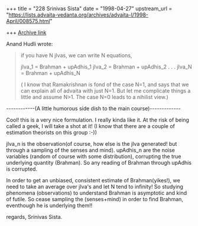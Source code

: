 +++
title = "228 Srinivas Sista"
date = "1998-04-27"
upstream_url = "https://lists.advaita-vedanta.org/archives/advaita-l/1998-April/008575.html"

+++
[Archive link](https://lists.advaita-vedanta.org/archives/advaita-l/1998-April/008575.html)

Anand Hudli wrote:

>
>   if you have N jIvas, we can write N equations,
>
>   jIva_1 = Brahman + upAdhis_1
>   jIva_2 = Brahman + upAdhis_2
>   .
>   .
>   .
>   jIva_N = Brahman + upAdhis_N
>
>  ( I know that Ramakrishnan is fond of the case N=1, and says that
>  we can explain all of advaita with just N=1. But let me complicate
>  things a little and assume N>1. The case N=0 leads to a nihilist
>  view.)
>

------------(A little humorous side dish to the main course)-------------

Cool! this is a very nice formulation. I really kinda like it.
At the risk of being called a geek, I will take a shot at it!
(I know that there are a couple of estimation theorists on this group :-))

jIva_n is the observation(of course, how else is the jIva generated! but
through a sampling of the senses and mind). upAdhis_n are the noise variables
(random of course with some distribution), corrupting the true underlying
quantity (Brahman). So any reading of Brahman through upAdhis is corrupted.

In order to get an unbiased, consistent estimate of Brahman(yikes!), we need
to take an average over jIva's and let N tend to infinity! So studying
phenomena (observations) to understand Brahman is asymptotic and kind of
futile. So cease sampling the (senses+mind) in order to find Brahman,
eventhough he is underlying them!!

regards,
Srinivas Sista.

